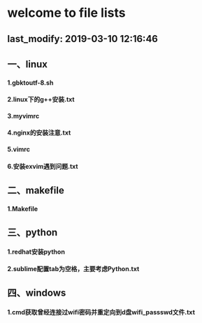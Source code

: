

welcome to file lists
====
last_modify: 2019-03-10 12:16:46
-------
## 一、linux<br>
####    1.gbktoutf-8.sh
####    2.linux下的g++安装.txt
####    3.myvimrc
####    4.nginx的安装注意.txt
####    5.vimrc
####    6.安装exvim遇到问题.txt




## 二、makefile<br>
####    1.Makefile




## 三、python<br>
####    1.redhat安装python
####    2.sublime配置tab为空格，主要考虑Python.txt




## 四、windows<br>
####    1.cmd获取曾经连接过wifi密码并重定向到d盘wifi_passswd文件.txt




